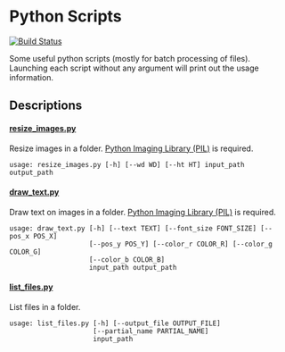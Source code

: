 # Python Scripts

[![Build Status](https://travis-ci.org/chongyangma/python-scripts.svg?branch=master)](https://travis-ci.org/chongyangma/python-scripts)

Some useful python scripts (mostly for batch processing of files). Launching each script without any argument will print out the usage information.

## Descriptions

#### [resize_images.py](https://github.com/chongyangma/python-scripts/blob/master/scripts/resize_images.py)

Resize images in a folder. [Python Imaging Library (PIL)](http://www.pythonware.com/products/pil/) is required.

```
usage: resize_images.py [-h] [--wd WD] [--ht HT] input_path output_path
```

#### [draw_text.py](https://github.com/chongyangma/python-scripts/blob/master/scripts/draw_text.py)

Draw text on images in a folder. [Python Imaging Library (PIL)](http://www.pythonware.com/products/pil/) is required.

```
usage: draw_text.py [-h] [--text TEXT] [--font_size FONT_SIZE] [--pos_x POS_X]
                    [--pos_y POS_Y] [--color_r COLOR_R] [--color_g COLOR_G]
                    [--color_b COLOR_B]
                    input_path output_path
```

#### [list_files.py](https://github.com/chongyangma/python-scripts/blob/master/scripts/list_files.py)

List files in a folder.

```
usage: list_files.py [-h] [--output_file OUTPUT_FILE]
                     [--partial_name PARTIAL_NAME]
                     input_path
```
